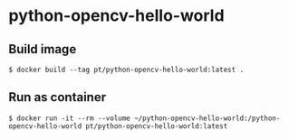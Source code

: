 # python-opencv-hello-world

## Build image
    $ docker build --tag pt/python-opencv-hello-world:latest .
## Run as container
    $ docker run -it --rm --volume ~/python-opencv-hello-world:/python-opencv-hello-world pt/python-opencv-hello-world:latest